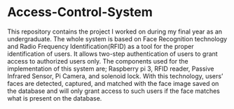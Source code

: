 # Access-Control-System
This repository contains the project I worked on during my final year as an undergraduate. The whole system is based on Face Recognition technology and Radio Frequency Identification(RFID) as a tool for the proper identification of users. It allows two-step authentication of users to grant access to authorized users only. The components used for the implementation of this system are; Raspberry pi 3, RFID reader, Passive Infrared Sensor, Pi Camera, and solenoid lock. 
With this technology, users’ faces are detected, captured, and matched with the face image saved on the database and will only grant access to such users if the face matches what is present on the database. 
